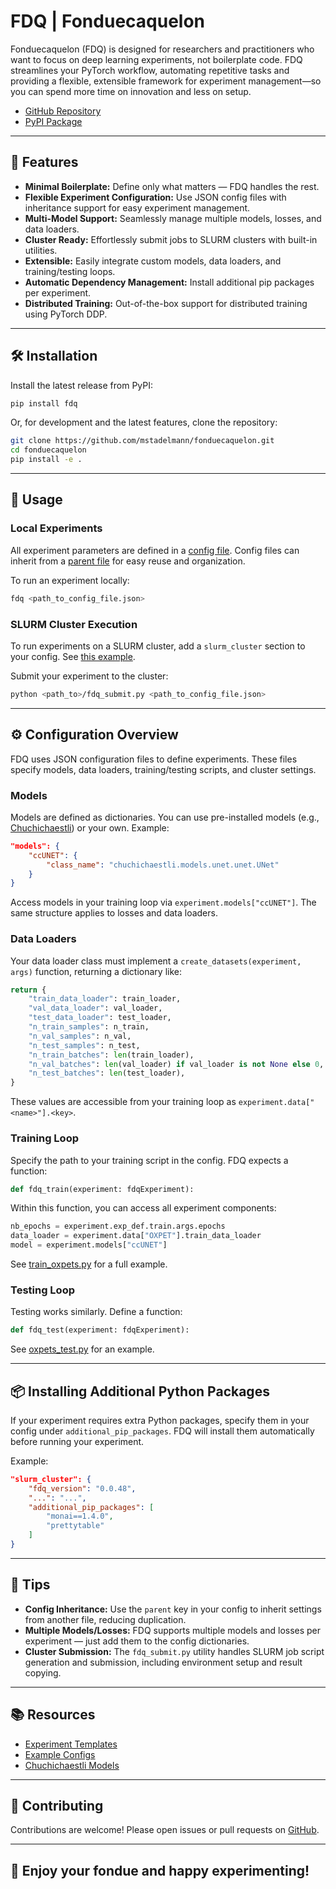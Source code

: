 # FDQ | Fonduecaquelon

Fonduecaquelon (FDQ) is designed for researchers and practitioners who want to focus on deep learning experiments, not boilerplate code. FDQ streamlines your PyTorch workflow, automating repetitive tasks and providing a flexible, extensible framework for experiment management—so you can spend more time on innovation and less on setup.

- [GitHub Repository](https://github.com/mstadelmann/fonduecaquelon)
- [PyPI Package](https://pypi.org/project/fdq/)

---

## 🚀 Features

- **Minimal Boilerplate:** Define only what matters — FDQ handles the rest.
- **Flexible Experiment Configuration:** Use JSON config files with inheritance support for easy experiment management.
- **Multi-Model Support:** Seamlessly manage multiple models, losses, and data loaders.
- **Cluster Ready:** Effortlessly submit jobs to SLURM clusters with built-in utilities.
- **Extensible:** Easily integrate custom models, data loaders, and training/testing loops.
- **Automatic Dependency Management:** Install additional pip packages per experiment.
- **Distributed Training:** Out-of-the-box support for distributed training using PyTorch DDP.

---

## 🛠️ Installation

Install the latest release from PyPI:

```bash
pip install fdq
```

Or, for development and the latest features, clone the repository:

```bash
git clone https://github.com/mstadelmann/fonduecaquelon.git
cd fonduecaquelon
pip install -e .
```

---

## 📖 Usage

### Local Experiments

All experiment parameters are defined in a [config file](experiment_templates/mnist/mnist_class_dense.json). Config files can inherit from a [parent file](experiment_templates/mnist/mnist_parent.json) for easy reuse and organization.

To run an experiment locally:

```bash
fdq <path_to_config_file.json>
```

### SLURM Cluster Execution

To run experiments on a SLURM cluster, add a `slurm_cluster` section to your config. See [this example](experiment_templates/segment_pets/segment_pets.json).

Submit your experiment to the cluster:

```bash
python <path_to>/fdq_submit.py <path_to_config_file.json>
```

---

## ⚙️ Configuration Overview

FDQ uses JSON configuration files to define experiments. These files specify models, data loaders, training/testing scripts, and cluster settings.

### Models

Models are defined as dictionaries. You can use pre-installed models (e.g., [Chuchichaestli](https://github.com/CAIIVS/chuchichaestli)) or your own. Example:

```json
"models": {
    "ccUNET": {
        "class_name": "chuchichaestli.models.unet.unet.UNet"
    }
}
```

Access models in your training loop via `experiment.models["ccUNET"]`. The same structure applies to losses and data loaders.

### Data Loaders

Your data loader class must implement a `create_datasets(experiment, args)` function, returning a dictionary like:

```python
return {
    "train_data_loader": train_loader,
    "val_data_loader": val_loader,
    "test_data_loader": test_loader,
    "n_train_samples": n_train,
    "n_val_samples": n_val,
    "n_test_samples": n_test,
    "n_train_batches": len(train_loader),
    "n_val_batches": len(val_loader) if val_loader is not None else 0,
    "n_test_batches": len(test_loader),
}
```

These values are accessible from your training loop as `experiment.data["<name>"].<key>`.

### Training Loop

Specify the path to your training script in the config. FDQ expects a function:

```python
def fdq_train(experiment: fdqExperiment):
```

Within this function, you can access all experiment components:

```python
nb_epochs = experiment.exp_def.train.args.epochs
data_loader = experiment.data["OXPET"].train_data_loader
model = experiment.models["ccUNET"]
```

See [train_oxpets.py](experiment_templates/segment_pets/train_oxpets.py) for a full example.

### Testing Loop

Testing works similarly. Define a function:

```python
def fdq_test(experiment: fdqExperiment):
```

See [oxpets_test.py](experiment_templates/segment_pets/oxpets_test.py) for an example.

---

## 📦 Installing Additional Python Packages

If your experiment requires extra Python packages, specify them in your config under `additional_pip_packages`. FDQ will install them automatically before running your experiment.

Example:

```json
"slurm_cluster": {
    "fdq_version": "0.0.48",
    "...": "...",
    "additional_pip_packages": [
        "monai==1.4.0",
        "prettytable"
    ]
}
```

---

## 📝 Tips

- **Config Inheritance:** Use the `parent` key in your config to inherit settings from another file, reducing duplication.
- **Multiple Models/Losses:** FDQ supports multiple models and losses per experiment — just add them to the config dictionaries.
- **Cluster Submission:** The `fdq_submit.py` utility handles SLURM job script generation and submission, including environment setup and result copying.

---

## 📚 Resources

- [Experiment Templates](experiment_templates/)
- [Example Configs](experiment_templates/mnist/)
- [Chuchichaestli Models](https://github.com/CAIIVS/chuchichaestli)

---

## 🤝 Contributing

Contributions are welcome! Please open issues or pull requests on [GitHub](https://github.com/mstadelmann/fonduecaquelon).

---

## 🧀 Enjoy your fondue and happy experimenting!